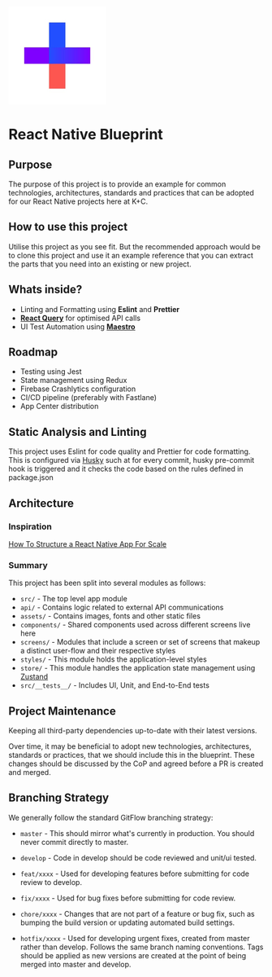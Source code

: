 ![](/src/assets/imgs/logo.png)

# React Native Blueprint

## Purpose

The purpose of this project is to provide an example for common technologies, architectures, standards and practices that can be adopted for our React Native projects here at K+C.

## How to use this project

Utilise this project as you see fit. But the recommended approach would be to clone this project and use it an example reference that you can extract the parts that you need into an existing or new project.

## Whats inside?

- Linting and Formatting using **Eslint** and **Prettier**
- [**React Query**](https://tanstack.com/query/v4) for optimised API calls
- UI Test Automation using [**Maestro**](https://maestro.mobile.dev/)
<!-- - E2e Testing using Detox
https://reactnativetesting.io/e2e/setup/ -->

## Roadmap

- Testing using Jest
- State management using Redux
- Firebase Crashlytics configuration
- CI/CD pipeline (preferably with Fastlane)
- App Center distribution

## Static Analysis and Linting

This project uses Eslint for code quality and Prettier for code formatting. This is configured via [Husky](https://www.npmjs.com/package/husky) such at for every commit, husky pre-commit hook is triggered and it checks the code based on the rules defined in package.json

## Architecture

### Inspiration

[How To Structure a React Native App For Scale](https://medium.com/the-andela-way/how-to-structure-a-react-native-app-for-scale-a29194cd33fc)

### Summary

This project has been split into several modules as follows:

- `src/` - The top level app module
- `api/` - Contains logic related to external API communications
- `assets/` - Contains images, fonts and other static files
- `components/` - Shared components used across different screens live here
- `screens/` - Modules that include a screen or set of screens that makeup a distinct user-flow and their respective styles
- `styles/` - This module holds the application-level styles
- `store/` - This module handles the application state management using [Zustand](https://github.com/pmndrs/zustand)
- `src/__tests__/` - Includes UI, Unit, and End-to-End tests
<!-- To Add: fastlane, navigation etc -->

## Project Maintenance

Keeping all third-party dependencies up-to-date with their latest versions.

Over time, it may be beneficial to adopt new technologies, architectures, standards or practices, that we should include this in the blueprint. These changes should be discussed by the CoP and agreed before a PR is created and merged.

## Branching Strategy

We generally follow the standard GitFlow branching strategy:

- `master` - This should mirror what's currently in production. You should never commit directly to master.

- `develop` - Code in develop should be code reviewed and unit/ui tested.

- `feat/xxxx` - Used for developing features before submitting for code review to develop.

- `fix/xxxx` - Used for bug fixes before submitting for code review.

- `chore/xxxx` - Changes that are not part of a feature or bug fix, such as bumping the build version or updating automated build settings.

- `hotfix/xxxx` - Used for developing urgent fixes, created from master rather than develop. Follows the same branch naming conventions. Tags should be applied as new versions are created at the point of being merged into master and develop.
